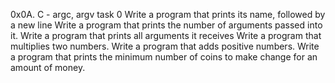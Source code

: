 0x0A. C - argc, argv task 0 Write a program that prints its name, followed by a new line
Write a program that prints the number of arguments passed into it.
Write a program that prints all arguments it receives
Write a program that multiplies two numbers.
Write a program that adds positive numbers.
Write a program that prints the minimum number of coins to make change for an amount of money.
